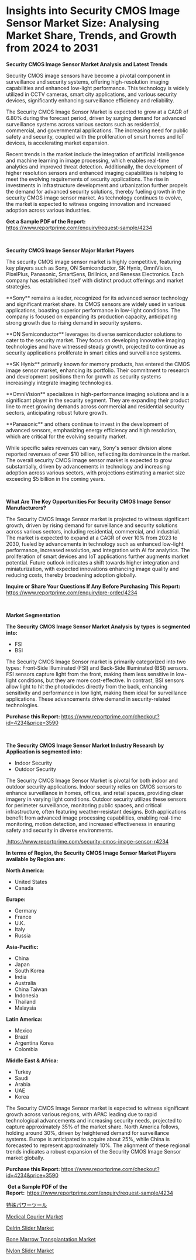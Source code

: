 <p><h1>Insights into Security CMOS Image Sensor Market Size: Analysing Market Share, Trends, and Growth from 2024 to 2031</h1></p><p><strong>Security CMOS Image Sensor Market Analysis and Latest Trends</strong></p>
<p><p>Security CMOS image sensors have become a pivotal component in surveillance and security systems, offering high-resolution imaging capabilities and enhanced low-light performance. This technology is widely utilized in CCTV cameras, smart city applications, and various security devices, significantly enhancing surveillance efficiency and reliability.</p><p>The Security CMOS Image Sensor Market is expected to grow at a CAGR of 6.80% during the forecast period, driven by surging demand for advanced surveillance systems across various sectors such as residential, commercial, and governmental applications. The increasing need for public safety and security, coupled with the proliferation of smart homes and IoT devices, is accelerating market expansion.</p><p>Recent trends in the market include the integration of artificial intelligence and machine learning in image processing, which enables real-time analytics and improved threat detection. Additionally, the development of higher resolution sensors and enhanced imaging capabilities is helping to meet the evolving requirements of security applications. The rise in investments in infrastructure development and urbanization further propels the demand for advanced security solutions, thereby fueling growth in the security CMOS image sensor market. As technology continues to evolve, the market is expected to witness ongoing innovation and increased adoption across various industries.</p></p>
<p><strong>Get a Sample PDF of the Report:&nbsp;</strong> <a href="https://www.reportprime.com/enquiry/request-sample/4234">https://www.reportprime.com/enquiry/request-sample/4234</a></p>
<p>&nbsp;</p>
<p><strong>Security CMOS Image Sensor Major Market Players</strong></p>
<p><p>The security CMOS image sensor market is highly competitive, featuring key players such as Sony, ON Semiconductor, SK Hynix, OmniVision, PixelPlus, Panasonic, SmartSens, Brillnics, and Renesas Electronics. Each company has established itself with distinct product offerings and market strategies.</p><p>**Sony** remains a leader, recognized for its advanced sensor technology and significant market share. Its CMOS sensors are widely used in various applications, boasting superior performance in low-light conditions. The company is focused on expanding its production capacity, anticipating strong growth due to rising demand in security systems.</p><p>**ON Semiconductor** leverages its diverse semiconductor solutions to cater to the security market. They focus on developing innovative imaging technologies and have witnessed steady growth, projected to continue as security applications proliferate in smart cities and surveillance systems.</p><p>**SK Hynix** primarily known for memory products, has entered the CMOS image sensor market, enhancing its portfolio. Their commitment to research and development positions them for growth as security systems increasingly integrate imaging technologies.</p><p>**OmniVision** specializes in high-performance imaging solutions and is a significant player in the security segment. They are expanding their product line to meet growing demands across commercial and residential security sectors, anticipating robust future growth.</p><p>**Panasonic** and others continue to invest in the development of advanced sensors, emphasizing energy efficiency and high resolution, which are critical for the evolving security market. </p><p>While specific sales revenues can vary, Sony's sensor division alone reported revenues of over $10 billion, reflecting its dominance in the market. The overall security CMOS image sensor market is expected to grow substantially, driven by advancements in technology and increasing adoption across various sectors, with projections estimating a market size exceeding $5 billion in the coming years.</p></p>
<p>&nbsp;</p>
<p><strong>What Are The Key Opportunities For Security CMOS Image Sensor Manufacturers?</strong></p>
<p><p>The Security CMOS Image Sensor market is projected to witness significant growth, driven by rising demand for surveillance and security solutions across various sectors, including residential, commercial, and industrial. The market is expected to expand at a CAGR of over 10% from 2023 to 2030, fueled by advancements in technology such as enhanced low-light performance, increased resolution, and integration with AI for analytics. The proliferation of smart devices and IoT applications further augments market potential. Future outlook indicates a shift towards higher integration and miniaturization, with expected innovations enhancing image quality and reducing costs, thereby broadening adoption globally.</p></p>
<p><strong>Inquire or Share Your Questions If Any Before Purchasing This Report:</strong> <a href="https://www.reportprime.com/enquiry/pre-order/4234">https://www.reportprime.com/enquiry/pre-order/4234</a></p>
<p>&nbsp;</p>
<p><strong>Market Segmentation</strong></p>
<p><strong>The Security CMOS Image Sensor Market Analysis by types is segmented into:</strong></p>
<p><ul><li>FSI</li><li>BSI</li></ul></p>
<p><p>The Security CMOS Image Sensor market is primarily categorized into two types: Front-Side Illuminated (FSI) and Back-Side Illuminated (BSI) sensors. FSI sensors capture light from the front, making them less sensitive in low-light conditions, but they are more cost-effective. In contrast, BSI sensors allow light to hit the photodiodes directly from the back, enhancing sensitivity and performance in low light, making them ideal for surveillance applications. These advancements drive demand in security-related technologies.</p></p>
<p><strong>Purchase this Report:&nbsp;</strong><a href="https://www.reportprime.com/checkout?id=4234&price=3590">https://www.reportprime.com/checkout?id=4234&price=3590</a></p>
<p>&nbsp;</p>
<p><strong>The Security CMOS Image Sensor Market Industry Research by Application is segmented into:</strong></p>
<p><ul><li>Indoor Security</li><li>Outdoor Security</li></ul></p>
<p><p>The Security CMOS Image Sensor Market is pivotal for both indoor and outdoor security applications. Indoor security relies on CMOS sensors to enhance surveillance in homes, offices, and retail spaces, providing clear imagery in varying light conditions. Outdoor security utilizes these sensors for perimeter surveillance, monitoring public spaces, and critical infrastructure, often featuring weather-resistant designs. Both applications benefit from advanced image processing capabilities, enabling real-time monitoring, motion detection, and increased effectiveness in ensuring safety and security in diverse environments.</p></p>
<p><a href="https://www.reportprime.com/security-cmos-image-sensor-r4234">&nbsp;https://www.reportprime.com/security-cmos-image-sensor-r4234</a></p>
<p><strong>In terms of Region, the Security CMOS Image Sensor Market Players available by Region are:</strong></p>
<p>
    <p> <strong> North America: </strong>
        <ul>
            <li>United States</li>
            <li>Canada</li>
        </ul>
        </p> 
    <p> <strong> Europe: </strong>
        <ul>
            <li>Germany</li>
            <li>France</li>
            <li>U.K.</li>
            <li>Italy</li>
            <li>Russia</li>
        </ul>
        </p> 
    <p> <strong> Asia-Pacific: </strong>
        <ul>
            <li>China</li>
            <li>Japan</li>
            <li>South Korea</li>
            <li>India</li>
            <li>Australia</li>
            <li>China Taiwan</li>
            <li>Indonesia</li>
            <li>Thailand</li>
            <li>Malaysia</li>
        </ul>
        </p> 
    <p> <strong> Latin America: </strong>
        <ul>
            <li>Mexico</li>
            <li>Brazil</li>
            <li>Argentina Korea</li>
            <li>Colombia</li>
        </ul>
        </p> 
    <p> <strong> Middle East & Africa: </strong>
        <ul>
            <li>Turkey</li>
            <li>Saudi</li>
            <li>Arabia</li>
            <li>UAE</li>
            <li>Korea</li>
        </ul>
    </p>
    </p>
<p><p>The Security CMOS Image Sensor market is expected to witness significant growth across various regions, with APAC leading due to rapid technological advancements and increasing security needs, projected to capture approximately 35% of the market share. North America follows, holding around 30%, driven by heightened demand for surveillance systems. Europe is anticipated to acquire about 25%, while China is forecasted to represent approximately 10%. The alignment of these regional trends indicates a robust expansion of the Security CMOS Image Sensor market globally.</p></p>
<p><strong>Purchase this Report: </strong><a href="https://www.reportprime.com/checkout?id=4234&price=3590">https://www.reportprime.com/checkout?id=4234&price=3590</a></p>
<p>&nbsp;<strong>Get a Sample PDF of the Report:&nbsp;&nbsp;</strong><a href="https://www.reportprime.com/enquiry/request-sample/4234">https://www.reportprime.com/enquiry/request-sample/4234</a></p>
<p><strong></strong></p>
<p><p><a href="https://medium.com/@shepardelmer/speciality-power-tools-market-%E3%81%AE%E3%82%B0%E3%83%AD%E3%83%BC%E3%83%90%E3%83%AB%E5%B8%82%E5%A0%B4%E6%A6%82%E8%A6%81%E3%81%AF-%E4%B8%96%E7%95%8C%E3%81%8A%E3%82%88%E3%81%B3%E4%B8%BB%E8%A6%81%E5%B8%82%E5%A0%B4%E3%81%AB%E3%81%8A%E3%81%91%E3%82%8B%E6%A5%AD%E7%95%8C%E3%81%AB%E5%BD%B1%E9%9F%BF%E3%82%92%E4%B8%8E%E3%81%88%E3%82%8B%E4%B8%BB%E8%A6%81%E3%81%AA%E3%83%88%E3%83%AC%E3%83%B3%E3%83%89%E3%81%AB%E3%81%A4%E3%81%84%E3%81%A6-%E7%8B%AC%E8%87%AA%E3%81%AE%E8%A6%96%E7%82%B9%E3%82%92%E6%8F%90%E4%BE%9B%E3%81%97%E3%81%BE%E3%81%99-a025b4e691a5">特殊パワーツール</a></p><p><a href="https://medium.com/@tigerlookbaliw/this-report-on-medical-courier-market-is-a-comprehensive-analysis-of-market-shares-strategies-8a6a087ddd30?postPublishedType=initial">Medical Courier Market</a></p><p><a href="https://issuu.com/reportprime-2/docs/delrin-slider-market-size-2030.pptx_e187d4347c10a1">Delrin Slider Market</a></p><p><a href="https://medium.com/@tigerlookbaliw/the-market-study-covers-the-bone-marrow-transplantation-market-across-various-segments-b94909ff2957">Bone Marrow Transplantation Market</a></p><p><a href="https://issuu.com/reportprime-2/docs/nylon-slider-market-size-2030.pptx_038dc9e42c2b67">Nylon Slider Market</a></p></p>